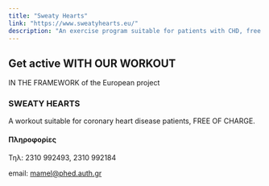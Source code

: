 ```yaml
---
title: "Sweaty Hearts"
link: "https://www.sweatyhearts.eu/"
description: "An exercise program suitable for patients with CHD, free of charge."
---
```




## Get active WITH OUR WORKOUT 
IN THE FRAMEWORK of the European project


### SWEATY HEARTS

A workout suitable for coronary heart disease patients, FREE OF CHARGE.

#### Πληροφορίες
Τηλ: 2310 992493, 2310 992184

email: mamel@phed.auth.gr